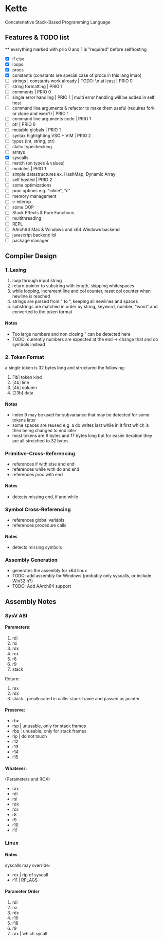 # Kette
Concatenative Stack-Based Programming Language

## Features & TODO list
** everything marked with prio 0 and 1 is "required" before selfhosting
- [x] if else
- [x] loops
- [x] procs
- [x] constants (constants are special case of procs in this lang lmao)
- [ ] strings | constants work already | TODO: \n at least | PRIO 0
- [ ] string formatting | PRIO 1
- [ ] comments | PRIO 0
- [ ] single error handling | PRIO 1 | multi error handling will be added in self host
- [ ] command line arguments & refactor to make them useful (requires fork or clone and exec?) | PRIO 1
- [ ] command line arguments code | PRIO 1
- [ ] ptr | PRIO 0
- [ ] mutable globals | PRIO 1
- [ ] syntax highlighting VSC + VIM | PRIO 2
- [ ] types (int, string, ptr)
- [ ] static typechecking
- [ ] arrays
- [x] syscalls
- [ ] match (on types & values) 
- [ ] modules | PRIO 1
- [ ] simple datastructures ex. HashMap, Dynamic Array
- [ ] self hosted | PRIO 2
- [ ] some optimizations
- [ ] proc options e.g. "inline", "c"
- [ ] memory management
- [ ] c-interop
- [ ] some OOP
- [ ] Stack Effects & Pure Functions
- [ ] multithreading
- [ ] REPL
- [ ] AArch64 Mac & Windows and x64 Windows backend
- [ ] javascript backend lol
- [ ] package manager

## Compiler Design
### 1. Lexing
1. loop through input string
2. return pointer to substring with length, skipping whitespaces
3. while looping, increment line and col counter, reset col counter when newline is reached
4. strings are parsed from " to ", keeping all newlines and spaces
5. substrings are matched in order by string, keyword, number, "word" and converted to the token format

#### Notes
- Too large numbers and non closing " can be detected here
- TODO: currently numbers are expected at the end -> change that and do symbols instead

### 2. Token Format
a single token is 32 bytes long and structured the following:
1. [1b] token kind
2. [4b] line
3. [4b] column
4. [23b] data

#### Notes
- index 9 may be used for subvariance that may be detected for some tokens later
- some spaces are reused e.g. a do writes last while in it first which is then being changed to end later
- most tokens are 9 bytes and 17 bytes long but for easier iteration they are all stretched to 32 bytes

### Primitive-Cross-Referencing
- references if with else and end
- references while with do and end
- references proc with end

#### Notes
- detects missing end, if and while

### Symbol Cross-Referencing
- references global variabls
- references procedure calls

#### Notes
- detects missing symbols

### Assembly Generation
- generates the assembly for x64 linux
- TODO: add assembly for Windows (probably only syscalls, or include Win32.h?)
- TODO: Add AArch64 support


## Assembly Notes

### SysV ABI
#### Parameters:
1. rdi
2. rsi
3. rdx
4. rcx
5. r8
6. r9
7. stack

Return:
1. rax
2. rdx
3. stack | preallocated in caller stack frame and passed as pointer

#### Preserve:
- rbx
- rsp | unusable, only for stack frames 
- rbp | unusable, only for stack frames
- rip | do not touch
- r12
- r13
- r14
- r15

#### Whatever:
(Parameters and RCX)
- rax
- rdi
- rsi
- rdx
- rcx  
- r8
- r9
- r10
- r11

### Linux
#### Notes
syscalls may override:
- rcx | rip of syscall
- r11 | RFLAGS

#### Parameter Order
1. rdi
2. rsi
3. rdx
4. r10
5. r18
6. r9
7. rax | which sycall
